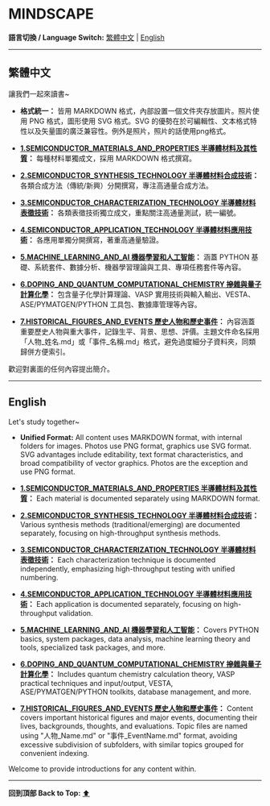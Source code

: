 # MINDSCAPE

<!-- Language Switch -->
**語言切換 / Language Switch:** [繁體中文](#繁體中文) | [English](#english)

---

## 繁體中文

讓我們一起來讀書~

- **格式統一：** 皆用 MARKDOWN 格式，內部設置一個文件夾存放圖片。照片使用 PNG 格式，圖形使用 SVG 格式。SVG 的優勢在於可編輯性、文本格式特性以及矢量圖的廣泛兼容性。例外是照片，照片的話使用png格式。

- **[1.SEMICONDUCTOR_MATERIALS_AND_PROPERTIES 半導體材料及其性質](1.SEMICONDUCTOR_MATERIALS_AND_PROPERTIES%20半導體材料及其性質/)：** 每種材料單獨成文，採用 MARKDOWN 格式撰寫。

- **[2.SEMICONDUCTOR_SYNTHESIS_TECHNOLOGY 半導體材料合成技術](2.SEMICONDUCTOR_SYNTHESIS_TECHNOLOGY%20半導體材料合成技術/)：** 各類合成方法（傳統/新興）分開撰寫，專注高通量合成方法。

- **[3.SEMICONDUCTOR_CHARACTERIZATION_TECHNOLOGY 半導體材料表徵技術](3.SEMICONDUCTOR_CHARACTERIZATION_TECHNOLOGY%20半導體材料表徵技術/)：** 各類表徵技術獨立成文，重點關注高通量測試，統一編號。

- **[4.SEMICONDUCTOR_APPLICATION_TECHNOLOGY 半導體材料應用技術](4.SEMICONDUCTOR_APPLICATION_TECHNOLOGY%20半導體材料應用技術/)：** 各應用單獨分開撰寫，著重高通量驗證。

- **[5.MACHINE_LEARNING_AND_AI 機器學習和人工智能](5.MACHINE_LEARNING_AND_AI%20機器學習和人工智能/)：** 涵蓋 PYTHON 基礎、系統套件、數據分析、機器學習理論與工具、專項任務套件等內容。

- **[6.DOPING_AND_QUANTUM_COMPUTATIONAL_CHEMISTRY 摻雜與量子計算化學](6.DOPING_AND_QUANTUM_COMPUTATIONAL_CHEMISTRY%20摻雜與量子計算化學/)：** 包含量子化學計算理論、VASP 實用技術與輸入輸出、VESTA、ASE/PYMATGEN/PYTHON 工具包、數據庫管理等內容。

- **[7.HISTORICAL_FIGURES_AND_EVENTS 歷史人物和歷史事件](7.HISTORICAL_FIGURES_AND_EVENTS%20歷史人物和歷史事件/)：** 內容涵蓋重要歷史人物與重大事件，記錄生平、背景、思想、評價。主題文件命名採用「人物_姓名.md」或「事件_名稱.md」格式，避免過度細分子資料夾，同類歸併方便索引。

歡迎對裏面的任何內容提出簡介。

---

## English

Let's study together~

- **Unified Format:** All content uses MARKDOWN format, with internal folders for images. Photos use PNG format, graphics use SVG format. SVG advantages include editability, text format characteristics, and broad compatibility of vector graphics. Photos are the exception and use PNG format.

- **[1.SEMICONDUCTOR_MATERIALS_AND_PROPERTIES 半導體材料及其性質](1.SEMICONDUCTOR_MATERIALS_AND_PROPERTIES%20半導體材料及其性質/)：** Each material is documented separately using MARKDOWN format.

- **[2.SEMICONDUCTOR_SYNTHESIS_TECHNOLOGY 半導體材料合成技術](2.SEMICONDUCTOR_SYNTHESIS_TECHNOLOGY%20半導體材料合成技術/)：** Various synthesis methods (traditional/emerging) are documented separately, focusing on high-throughput synthesis methods.

- **[3.SEMICONDUCTOR_CHARACTERIZATION_TECHNOLOGY 半導體材料表徵技術](3.SEMICONDUCTOR_CHARACTERIZATION_TECHNOLOGY%20半導體材料表徵技術/)：** Each characterization technique is documented independently, emphasizing high-throughput testing with unified numbering.

- **[4.SEMICONDUCTOR_APPLICATION_TECHNOLOGY 半導體材料應用技術](4.SEMICONDUCTOR_APPLICATION_TECHNOLOGY%20半導體材料應用技術/)：** Each application is documented separately, focusing on high-throughput validation.

- **[5.MACHINE_LEARNING_AND_AI 機器學習和人工智能](5.MACHINE_LEARNING_AND_AI%20機器學習和人工智能/)：** Covers PYTHON basics, system packages, data analysis, machine learning theory and tools, specialized task packages, and more.

- **[6.DOPING_AND_QUANTUM_COMPUTATIONAL_CHEMISTRY 摻雜與量子計算化學](6.DOPING_AND_QUANTUM_COMPUTATIONAL_CHEMISTRY%20摻雜與量子計算化學/)：** Includes quantum chemistry calculation theory, VASP practical techniques and input/output, VESTA, ASE/PYMATGEN/PYTHON toolkits, database management, and more.

- **[7.HISTORICAL_FIGURES_AND_EVENTS 歷史人物和歷史事件](7.HISTORICAL_FIGURES_AND_EVENTS%20歷史人物和歷史事件/)：** Content covers important historical figures and major events, documenting their lives, backgrounds, thoughts, and evaluations. Topic files are named using "人物_Name.md" or "事件_EventName.md" format, avoiding excessive subdivision of subfolders, with similar topics grouped for convenient indexing.

Welcome to provide introductions for any content within.

---

**回到頂部 Back to Top:** [⬆️](#mindscape)